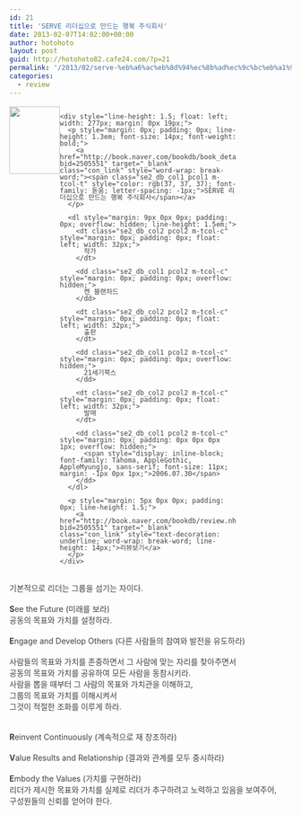 ```yaml
---
id: 21
title: 'SERVE 리더십으로 만드는 행복 주식회사'
date: 2013-02-07T14:02:00+00:00
author: hotohoto
layout: post
guid: http://hotohoto82.cafe24.com/?p=21
permalink: '/2013/02/serve-%eb%a6%ac%eb%8d%94%ec%8b%ad%ec%9c%bc%eb%a1%9c-%eb%a7%8c%eb%93%9c%eb%8a%94-%ed%96%89%eb%b3%b5-%ec%a3%bc%ec%8b%9d%ed%9a%8c%ec%82%ac/'
categories:
  - review
---
```



<div style="color: rgb(64, 64, 64); text-align: justify;">
  <div class="__se_object" s_type="db" s_subtype="book" jsonvalue="%7B%22id%22%3A%228950908751%22%2C%22thumb%22%3A%22http%3A%2F%2Fbookthumb.phinf.naver.net%2Fcover%2F025%2F055%2F02505551.jpg%3Ftype%3Dw150%26udate%3D20120428%22%2C%22code%22%3A%222505551%22%2C%22genreText%22%3A%22%EA%B2%BD%EC%A0%9C%2F%EA%B2%BD%EC%98%81%22%2C%22genreCode%22%3A%22160%22%2C%22mode%22%3A%22book%22%2C%22type%22%3A1%2C%22title%22%3A%22SERVE%20%EB%A6%AC%EB%8D%94%EC%8B%AD%EC%9C%BC%EB%A1%9C%20%EB%A7%8C%EB%93%9C%EB%8A%94%20%ED%96%89%EB%B3%B5%20%EC%A3%BC%EC%8B%9D%ED%9A%8C%EC%82%AC%22%7D" style="line-height: 1.5;"> 
  
  <div style="line-height: 12px; overflow: hidden; width: 405px; font-family: 돋움, Dotum, 굴림, Gulim, AppleGothic, AppleMyungjo, sans-serif; text-align: left;">
    <div style="line-height: 1.5; float: left; width: 90px; margin-top: 2px;">
      <a href="http://book.naver.com/bookdb/book_detail.php?bid=2505551" target="_blank" class="con_link" style="word-wrap: break-word;"><img src="http://bookthumb.phinf.naver.net/cover/025/055/02505551.jpg?type=w150&udate=20120428" width="90" height="120" id="cover/025/055/02505551.jpg" alt="" style="border: none; cursor: pointer;" /></a>
    </div>
    
    <div style="line-height: 1.5; float: left; width: 277px; margin: 0px 19px;">
      <p style="margin: 0px; padding: 0px; line-height: 1.3em; font-size: 14px; font-weight: bold;">
        <a href="http://book.naver.com/bookdb/book_detail.php?bid=2505551" target="_blank" class="con_link" style="word-wrap: break-word;"><span class="se2_db_col1 pcol1 m-tcol-t" style="color: rgb(37, 37, 37); font-family: 돋움; letter-spacing: -1px;">SERVE 리더십으로 만드는 행복 주식회사</span></a>
      </p>
      
      <dl style="margin: 9px 0px 0px; padding: 0px; overflow: hidden; line-height: 1.5em;">
        <dt class="se2_db_col2 pcol2 m-tcol-c" style="margin: 0px; padding: 0px; float: left; width: 32px;">
          작가
        </dt>
        
        <dd class="se2_db_col1 pcol2 m-tcol-c" style="margin: 0px; padding: 0px; overflow: hidden;">
          켄 블랜차드
        </dd>
        
        <dt class="se2_db_col2 pcol2 m-tcol-c" style="margin: 0px; padding: 0px; float: left; width: 32px;">
          출판
        </dt>
        
        <dd class="se2_db_col1 pcol2 m-tcol-c" style="margin: 0px; padding: 0px; overflow: hidden;">
          21세기북스
        </dd>
        
        <dt class="se2_db_col2 pcol2 m-tcol-c" style="margin: 0px; padding: 0px; float: left; width: 32px;">
          발매
        </dt>
        
        <dd class="se2_db_col1 pcol2 m-tcol-c" style="margin: 0px; padding: 0px 0px 0px 1px; overflow: hidden;">
          <span style="display: inline-block; font-family: Tahoma, AppleGothic, AppleMyungjo, sans-serif; font-size: 11px; margin: -1px 0px 1px;">2006.07.30</span>
        </dd>
      </dl>
      
      <p style="margin: 5px 0px 0px; padding: 0px; line-height: 1.5;">
        <a href="http://book.naver.com/bookdb/review.nhn?bid=2505551" target="_blank" class="con_link" style="text-decoration: underline; word-wrap: break-word; line-height: 14px;">리뷰보기</a>
      </p>
    </div>
  </div>
</div></div> 

<p style="margin: 0px; padding: 0px; color: rgb(64, 64, 64); text-align: justify;">
  &nbsp;
</p>

<p style="margin: 0px; padding: 0px; color: rgb(64, 64, 64); text-align: justify;">
  기본적으로 리더는 그룹을 섬기는 자이다.
</p>

<p style="margin: 0px; padding: 0px; color: rgb(64, 64, 64); text-align: justify;">
  &nbsp;
</p>

<p style="margin: 0px; padding: 0px; color: rgb(64, 64, 64); text-align: justify;">
  <b>S</b>ee the Future (미래를 보라)
</p>

<p style="margin: 0px; padding: 0px; color: rgb(64, 64, 64); text-align: justify;">
  공동의 목표와 가치를 설정하라.
</p>

<p style="margin: 0px; padding: 0px; color: rgb(64, 64, 64); text-align: justify;">
  &nbsp;
</p>

<p style="margin: 0px; padding: 0px; color: rgb(64, 64, 64); text-align: justify;">
  <b>E</b>ngage and Develop Others (다른 사람들의 참여와 발전을 유도하라)
</p>

<p style="margin: 0px; padding: 0px; color: rgb(64, 64, 64); text-align: justify;">
  &nbsp;
</p>

<p style="margin: 0px; padding: 0px; color: rgb(64, 64, 64); text-align: justify;">
  사람들의 목표와 가치를 존중하면서 그 사람에 맞는 자리를 찾아주면서
</p>

<p style="margin: 0px; padding: 0px; color: rgb(64, 64, 64); text-align: justify;">
  공동의 목표와 가치를 공유하여 모든 사람을 동참시키라.
</p>

<p style="margin: 0px; padding: 0px; color: rgb(64, 64, 64); text-align: justify;">
  사람을 뽑을 때부터 그 사람의 목표와 가치관을 이해하고,
</p>

<p style="margin: 0px; padding: 0px; color: rgb(64, 64, 64); text-align: justify;">
  그룹의 목표와 가치를 이해시켜서
</p>

<p style="margin: 0px; padding: 0px; color: rgb(64, 64, 64); text-align: justify;">
  그것이 적절한 조화를 이루게 하라.
</p>

<p style="margin: 0px; padding: 0px; color: rgb(64, 64, 64); text-align: justify;">
  &nbsp;
</p>

<p style="margin: 0px; padding: 0px; color: rgb(64, 64, 64); text-align: justify;">
  &nbsp;
</p>

<p style="margin: 0px; padding: 0px; color: rgb(64, 64, 64); text-align: justify;">
  <b>R</b>einvent Continuously (계속적으로 재 창조하라)
</p>

<p style="margin: 0px; padding: 0px; color: rgb(64, 64, 64); text-align: justify;">
  &nbsp;
</p>

<p style="margin: 0px; padding: 0px; color: rgb(64, 64, 64); text-align: justify;">
  <b>V</b>alue Results and Relationship (결과와 관계를 모두 중시하라)
</p>

<p style="margin: 0px; padding: 0px; color: rgb(64, 64, 64); text-align: justify;">
  &nbsp;
</p>

<p style="margin: 0px; padding: 0px; color: rgb(64, 64, 64); text-align: justify;">
  <b>E</b>mbody the Values (가치를 구현하라)
</p>

<p style="margin: 0px; padding: 0px; color: rgb(64, 64, 64); text-align: justify;">
  리더가 제시한 목표와 가치를 실제로 리더가 추구하려고 노력하고 있음을 보여주어,
</p>

<p style="margin: 0px; padding: 0px; color: rgb(64, 64, 64); text-align: justify;">
  구성원들의 신뢰를 얻어야 한다.
</p>
